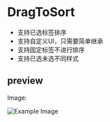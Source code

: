 # DragToSort

- 支持已选标签排序
- 支持自定义UI，只需要简单继承
- 支持固定标签不进行排序
- 支持已选未选不同样式

## preview

Image:

![Example Image](/doc/ChannelDialog.gif?raw=true)
